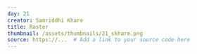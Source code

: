 ```yaml
---
day: 21
creator: Samriddhi Khare
title: Raster
thumbnail: /assets/thumbnails/21_skhare.png
source: https://...  # Add a link to your source code here
---
```

